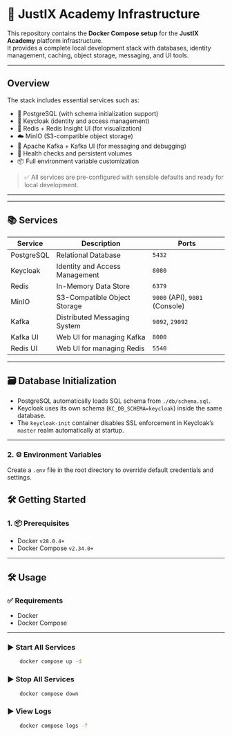 # 🚀 JustIX Academy Infrastructure

This repository contains the **Docker Compose setup** for the **JustIX Academy** platform infrastructure.  
It provides a complete local development stack with databases, identity management, caching, object storage, messaging, and UI tools.


---

## Overview

The stack includes essential services such as:

- 🐘 PostgreSQL (with schema initialization support)
- 🔐 Keycloak (identity and access management)
- 🧠 Redis + Redis Insight UI (for visualization)
- ☁️ MinIO (S3-compatible object storage)
- 📨 Apache Kafka + Kafka UI (for messaging and debugging)
- 🔄 Health checks and persistent volumes
- 📦 Full environment variable customization

> ✅ All services are pre-configured with sensible defaults and ready for local development.

---


---

## 📚 Services

| Service    | Description                    | Ports                 |
|------------|--------------------------------|------------------------|
| PostgreSQL | Relational Database            | `5432`                |
| Keycloak   | Identity and Access Management | `8080`                |
| Redis      | In-Memory Data Store           | `6379`                |
| MinIO      | S3-Compatible Object Storage   | `9000` (API), `9001` (Console) |
| Kafka      | Distributed Messaging System   | `9092`, `29092`       |
| Kafka UI   | Web UI for managing Kafka      | `8000`                |
| Redis UI   | Web UI for managing Redis      | `5540`                |

---

## 🗃️ Database Initialization

- PostgreSQL automatically loads SQL schema from `./db/schema.sql`.
- Keycloak uses its own schema (`KC_DB_SCHEMA=keycloak`) inside the same database.
- The `keycloak-init` container disables SSL enforcement in Keycloak’s `master` realm automatically at startup.

---

### 2. ⚙️ Environment Variables

Create a `.env` file in the root directory to override default credentials and settings.

## 🛠️ Getting Started

### 1. 📦 Prerequisites

- Docker `v28.0.4+`
- Docker Compose `v2.34.0+`

---

## 🛠 Usage

### ✅ Requirements

- Docker
- Docker Compose

---

### ▶️ Start All Services

``` bash
    docker compose up -d
```
### ▶️ Stop All Services

``` bash
    docker compose down
```
### ▶️ View Logs
``` bash
    docker compose logs -f
```

